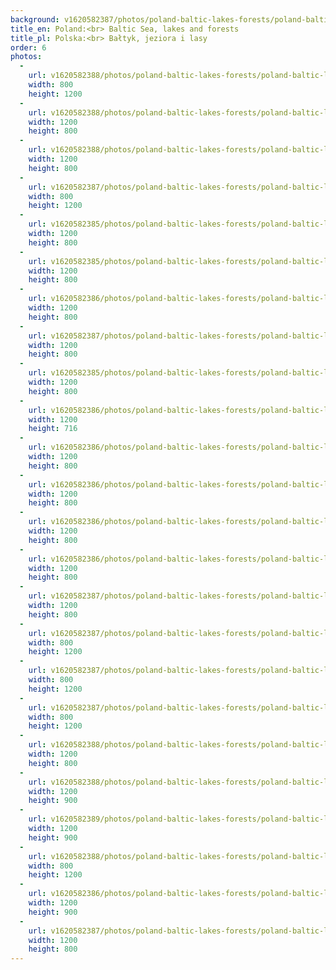 ```yaml
---
background: v1620582387/photos/poland-baltic-lakes-forests/poland-baltic-lakes-forests-13_cqslpj.jpg
title_en: Poland:<br> Baltic Sea, lakes and forests
title_pl: Polska:<br> Bałtyk, jeziora i lasy
order: 6
photos:
  -
    url: v1620582388/photos/poland-baltic-lakes-forests/poland-baltic-lakes-forests-21_whnxcy.jpg
    width: 800
    height: 1200
  -
    url: v1620582388/photos/poland-baltic-lakes-forests/poland-baltic-lakes-forests-18_d2ouaj.jpg
    width: 1200
    height: 800
  -
    url: v1620582388/photos/poland-baltic-lakes-forests/poland-baltic-lakes-forests-19_lw3p65.jpg
    width: 1200
    height: 800
  -
    url: v1620582387/photos/poland-baltic-lakes-forests/poland-baltic-lakes-forests-12_vofvav.jpg
    width: 800
    height: 1200
  -
    url: v1620582385/photos/poland-baltic-lakes-forests/poland-baltic-lakes-forests-3_cqxbag.jpg
    width: 1200
    height: 800
  -
    url: v1620582385/photos/poland-baltic-lakes-forests/poland-baltic-lakes-forests-4_cp9ejr.jpg
    width: 1200
    height: 800
  -
    url: v1620582386/photos/poland-baltic-lakes-forests/poland-baltic-lakes-forests-11_uozevc.jpg
    width: 1200
    height: 800
  -
    url: v1620582387/photos/poland-baltic-lakes-forests/poland-baltic-lakes-forests-13_cqslpj.jpg
    width: 1200
    height: 800
  -
    url: v1620582385/photos/poland-baltic-lakes-forests/poland-baltic-lakes-forests-5_oj2fhg.jpg
    width: 1200
    height: 800
  -
    url: v1620582386/photos/poland-baltic-lakes-forests/poland-baltic-lakes-forests-6_s7gpg4.jpg
    width: 1200
    height: 716
  -
    url: v1620582386/photos/poland-baltic-lakes-forests/poland-baltic-lakes-forests-7_m3wk5l.jpg
    width: 1200
    height: 800
  -
    url: v1620582386/photos/poland-baltic-lakes-forests/poland-baltic-lakes-forests-8_flqzsl.jpg
    width: 1200
    height: 800
  -
    url: v1620582386/photos/poland-baltic-lakes-forests/poland-baltic-lakes-forests-9_vz9woj.jpg
    width: 1200
    height: 800
  -
    url: v1620582386/photos/poland-baltic-lakes-forests/poland-baltic-lakes-forests-10_szv9kd.jpg
    width: 1200
    height: 800
  -
    url: v1620582387/photos/poland-baltic-lakes-forests/poland-baltic-lakes-forests-14_vzskio.jpg
    width: 1200
    height: 800
  -
    url: v1620582387/photos/poland-baltic-lakes-forests/poland-baltic-lakes-forests-15_n1oxqd.jpg
    width: 800
    height: 1200
  -
    url: v1620582387/photos/poland-baltic-lakes-forests/poland-baltic-lakes-forests-16_svzliw.jpg
    width: 800
    height: 1200
  -
    url: v1620582387/photos/poland-baltic-lakes-forests/poland-baltic-lakes-forests-17_wlij23.jpg
    width: 800
    height: 1200
  -
    url: v1620582388/photos/poland-baltic-lakes-forests/poland-baltic-lakes-forests-20_risnqx.jpg
    width: 1200
    height: 800
  -
    url: v1620582388/photos/poland-baltic-lakes-forests/poland-baltic-lakes-forests-22_zehx0l.jpg
    width: 1200
    height: 900
  -
    url: v1620582389/photos/poland-baltic-lakes-forests/poland-baltic-lakes-forests-23_uylhsr.jpg
    width: 1200
    height: 900
  -
    url: v1620582388/photos/poland-baltic-lakes-forests/poland-baltic-lakes-forests-24_j3riq3.jpg
    width: 800
    height: 1200
  -
    url: v1620582386/photos/poland-baltic-lakes-forests/poland-baltic-lakes-forests-1_bjqsrg.jpg
    width: 1200
    height: 900
  -
    url: v1620582387/photos/poland-baltic-lakes-forests/poland-baltic-lakes-forests-2_hygmzs.jpg
    width: 1200
    height: 800
---
```

